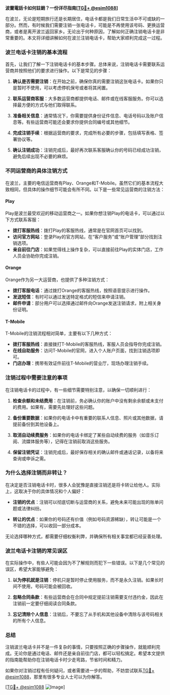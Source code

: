 **波蘭電話卡如何註銷？一份详尽指南[[TG💪+ @esim1088](https://t.me/s/esim1088)]**

在波兰，无论是短期旅行还是长期居住，电话卡都是我们日常生活中不可或缺的一部分。然而，有时候我们需要注销一张电话卡，可能是不再使用该号码、更换运营商，或者是离开波兰返回家乡。无论出于何种原因，了解如何正确注销电话卡是非常重要的。本文将详细讲解如何在波兰注销电话卡，帮助大家顺利完成这一过程。

### 波兰电话卡注销的基本流程

首先，让我们了解一下注销电话卡的基本步骤。总体来说，注销电话卡需要联系运营商并按照他们的要求进行操作。以下是常见的步骤：

1. **确认是否需要注销**：在开始之前，确保你真的需要注销这张电话卡。如果你只是暂时不使用，可以考虑停机保号或者将其闲置。
   
2. **联系运营商客服**：大多数运营商都提供电话、邮件或在线客服服务。你可以选择最方便的方式与他们取得联系。

3. **准备相关信息**：通常情况下，你需要提供身份证件信息、电话号码以及账户信息等。有些运营商可能还会要求你提供合同编号或其他细节。

4. **完成注销手续**：根据运营商的要求，完成所有必要的步骤，包括填写表格、签署协议等。

5. **确认注销成功**：注销完成后，最好再次联系客服确认你的号码已经成功注销，避免后续出现不必要的麻烦。

### 不同运营商的具体注销方式

在波兰，主要的电信运营商有Play、Orange和T-Mobile。虽然它们的基本流程大致相同，但具体的操作细节可能会有所不同。以下是一些常见运营商的注销方法：

#### Play
Play是波兰最受欢迎的移动运营商之一。如果你想注销Play的电话卡，可以通过以下方式联系客服：
- **拨打客服热线**：拨打Play的客服热线，通常是在官网首页可以找到。
- **访问官方网站**：登录Play的官方网站，在“客户服务”或“账户管理”部分找到注销选项。
- **亲自前往门店**：如果觉得线上操作复杂，可以直接前往Play的实体门店，工作人员会协助你完成注销。

#### Orange
Orange作为另一大运营商，也提供了多种注销方式：
- **拨打客服电话**：通过拨打Orange的客服热线，按照语音提示进行操作。
- **发送短信**：有时可以通过发送特定格式的短信来申请注销。
- **邮件申请**：部分用户可以选择通过邮件向Orange发送注销请求，附上相关身份证明。

#### T-Mobile
T-Mobile的注销流程相对简单，主要有以下几种方式：
- **拨打客服热线**：直接拨打T-Mobile的客服热线，客服人员会指导你完成注销。
- **在线自助服务**：访问T-Mobile的官网，进入个人账户页面，找到注销选项即可。
- **门店办理**：携带有效证件前往T-Mobile的营业厅，现场办理注销手续。

### 注销过程中需要注意的事项

在注销电话卡的过程中，有一些细节需要特别注意，以确保一切顺利进行：

1. **检查余额和未结费用**：在注销前，务必确认你的账户中没有剩余余额或未支付的费用。如果有，需要先处理好这些问题。

2. **备份重要数据**：如果你的电话卡中有重要的联系人信息、照片或其他数据，请提前备份到其他设备上。

3. **取消自动续费服务**：如果你的电话卡绑定了某些自动续费的服务（如音乐订阅、流媒体服务等），记得在注销前取消这些服务。

4. **保留注销凭证**：注销完成后，最好保存相关的确认邮件或通话记录，以备将来查询或申诉之需。

### 为什么选择注销而非转让？

在决定是否注销电话卡时，很多人会犹豫是直接注销还是将卡转让给他人。实际上，这取决于你的具体情况和个人偏好：

- **注销的优点**：注销可以彻底切断与运营商的关系，避免未来可能出现的账单问题或法律纠纷。
  
- **转让的优点**：如果你的号码还有价值（例如号码资源稀缺），转让可能是一个不错的选择，可以收回一部分成本。

无论选择哪种方式，都需要仔细权衡利弊，并确保所有相关事宜都已经妥善处理。

### 波兰电话卡注销的常见误区

在实际操作中，有些人可能会因为不了解规则而犯下一些错误。以下是几个常见的误区，希望大家能够避免：

1. **以为停机就是注销**：停机只是暂时停止使用服务，而不是永久注销。如果长时间不使用，号码可能会被回收。

2. **忽略合同条款**：有些运营商会在合同中规定提前注销需要支付违约金，因此在注销前一定要仔细阅读合同条款。

3. **忘记清除个人信息**：注销后，不要忘了从手机和其他设备中清除与该号码相关的所有个人信息。

### 总结

注销波兰电话卡并不是一件复杂的事情，只要按照正确的步骤操作，就能顺利完成。无论你是通过电话、邮件还是亲自前往门店，都可以轻松搞定。希望本文提供的指南能帮助你在注销电话卡时少走弯路，节省时间和精力。

如果你对注销过程有任何疑问，或者需要进一步的帮助，不妨尝试联系[TG💪+ @esim1088](https://t.me/s/esim1088)，那里有很多专业人士可以为你解答。

[[TG💪+ @esim1088](https://t.me/s/esim1088) ![Image](https://i.postimg.cc/4NQfJmqS/Snipaste-2025-05-13-00-14-12.png)]